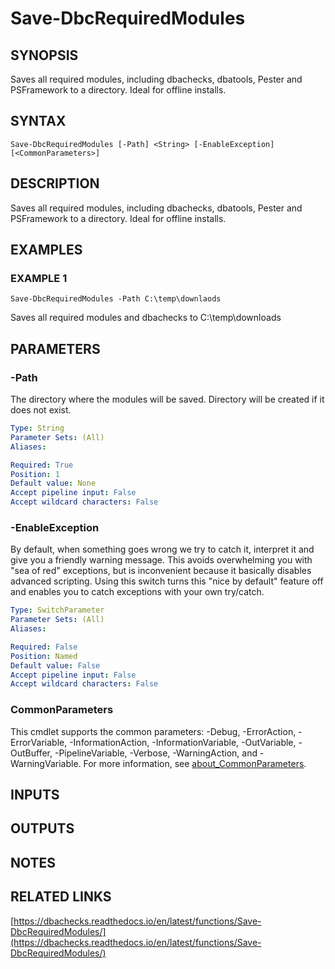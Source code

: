 # Save-DbcRequiredModules

## SYNOPSIS
Saves all required modules, including dbachecks, dbatools, Pester and PSFramework to a directory.
Ideal for offline installs.

## SYNTAX

```
Save-DbcRequiredModules [-Path] <String> [-EnableException] [<CommonParameters>]
```

## DESCRIPTION
Saves all required modules, including dbachecks, dbatools, Pester and PSFramework to a directory.
Ideal for offline installs.

## EXAMPLES

### EXAMPLE 1
```
Save-DbcRequiredModules -Path C:\temp\downlaods
```

Saves all required modules and dbachecks to C:\temp\downloads

## PARAMETERS

### -Path
The directory where the modules will be saved.
Directory will be created if it does not exist.

```yaml
Type: String
Parameter Sets: (All)
Aliases:

Required: True
Position: 1
Default value: None
Accept pipeline input: False
Accept wildcard characters: False
```

### -EnableException
By default, when something goes wrong we try to catch it, interpret it and give you a friendly warning message.
This avoids overwhelming you with "sea of red" exceptions, but is inconvenient because it basically disables advanced scripting.
Using this switch turns this "nice by default" feature off and enables you to catch exceptions with your own try/catch.

```yaml
Type: SwitchParameter
Parameter Sets: (All)
Aliases:

Required: False
Position: Named
Default value: False
Accept pipeline input: False
Accept wildcard characters: False
```

### CommonParameters
This cmdlet supports the common parameters: -Debug, -ErrorAction, -ErrorVariable, -InformationAction, -InformationVariable, -OutVariable, -OutBuffer, -PipelineVariable, -Verbose, -WarningAction, and -WarningVariable. For more information, see [about_CommonParameters](http://go.microsoft.com/fwlink/?LinkID=113216).

## INPUTS

## OUTPUTS

## NOTES

## RELATED LINKS

[https://dbachecks.readthedocs.io/en/latest/functions/Save-DbcRequiredModules/](https://dbachecks.readthedocs.io/en/latest/functions/Save-DbcRequiredModules/)

